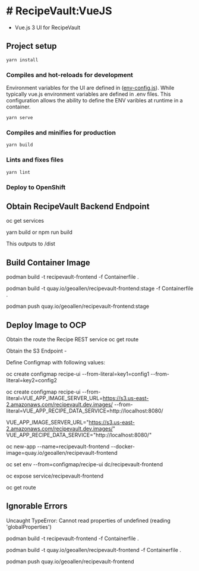 # # RecipeVault:VueJS

 - Vue.js 3 UI for RecipeVault

## Project setup
```
yarn install
```

### Compiles and hot-reloads for development

Environment variables for the UI are defined in ([env-config.js](./public/env-config.js)).  While typically vue.js environment variables are defined in .env files.  This configuration allows the ability to define the ENV varibles at runtime in a container.


```
yarn serve
```

### Compiles and minifies for production
```
yarn build
```

### Lints and fixes files
```
yarn lint
```

### Deploy to OpenShift

## Obtain RecipeVault Backend Endpoint

oc get services 

yarn build or npm run build

This outputs to /dist

## Build Container Image

podman build  -t recipevault-frontend -f Containerfile .

podman build  -t quay.io/geoallen/recipevault-frontend:stage -f Containerfile .

podman push quay.io/geoallen/recipevault-frontend:stage

## Deploy Image to OCP

Obtain the route the Recipe REST service 
oc get route 

Obtain the S3 Endpoint - 

Define Configmap with following values:

oc create configmap recipe-ui --from-literal=key1=config1 --from-literal=key2=config2

oc create configmap recipe-ui --from-literal=VUE_APP_IMAGE_SERVER_URL=https://s3.us-east-2.amazonaws.com/recipevault.dev.images/ --from-literal=VUE_APP_RECIPE_DATA_SERVICE=http://localhost:8080/

VUE_APP_IMAGE_SERVER_URL="https://s3.us-east-2.amazonaws.com/recipevault.dev.images/"
VUE_APP_RECIPE_DATA_SERVICE="http://localhost:8080/"

oc new-app --name=recipevault-frontend --docker-image=quay.io/geoallen/recipevault-frontend 

oc set env --from=configmap/recipe-ui  dc/recipevault-frontend

oc expose service/recipevault-frontend

oc get route




## Ignorable Errors ##

Uncaught TypeError: Cannot read properties of undefined (reading 'globalProperties')








podman build  -t recipevault-frontend -f Containerfile .

podman build  -t quay.io/geoallen/recipevault-frontend -f Containerfile .


podman push quay.io/geoallen/recipevault-frontend

